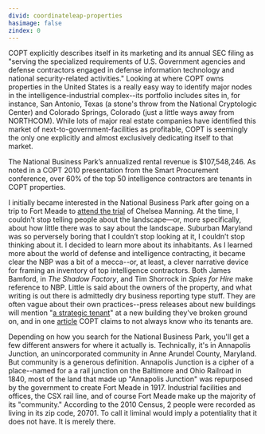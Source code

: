 ```yaml
---
divid: coordinateleap-properties
hasimage: false 
zindex: 0
---
```

COPT explicitly describes itself in its marketing and its annual SEC filing as "serving the specialized requirements of U.S. Government agencies and defense contractors engaged in defense information technology and national security-related activities." Looking at where COPT owns properties in the United States is a really easy way to identify major nodes in the intelligence-industrial complex--its portfolio includes sites in, for instance, San Antonio, Texas (a stone's throw from the National Cryptologic Center) and Colorado Springs, Colorado (just a little ways away from NORTHCOM). While lots of major real estate companies have identified this market of next-to-government-facilities as profitable, COPT is seemingly the only one explicitly and almost exclusively dedicating itself to that market. 

The National Business Park’s annualized rental revenue is $107,548,246. As noted in a COPT 2010 presentation from the Smart Procurement conference, over 60% of the top 50 intelligence contractors are tenants in COPT properties. 

I initially became interested in the National Business Park after going on a trip to Fort Meade to [attend the trial](http://lifewinning.com/longreads/wordsmeanthings) of Chelsea Manning. At the time, I couldn’t stop telling people about the landscape—or, more specifically, about how little there was to say about the landscape. Suburban Maryland was so perversely boring that I couldn’t stop looking at it, I couldn’t stop thinking about it. I decided to learn more about its inhabitants. As I learned more about the world of defense and intelligence contracting, it became clear the NBP was a bit of a mecca--or, at least, a clever narrative device for framing an inventory of top intelligence contractors. Both James Bamford, in *The Shadow Factory*, and Tim Shorrock in *Spies for Hire* make reference to NBP. Little is said about the owners of the property, and what writing is out there is admittedly dry business reporting type stuff. They are often vague about their own practices--press releases about new buildings will mention "[a strategic tenant](http://online.wsj.com/article/PR-CO-20130903-903335.html)" at a new building they've broken ground on, and in one [article](http://www.post-gazette.com/businessnews/2005/07/13/Property-Report-The-secret-business-of-building-spy-buildings/stories/200507130209) COPT claims to not always know who its tenants are. 

Depending on how you search for the National Business Park, you'll get a few different answers for where it actually is. Technically, it's in Annapolis Junction, an unincorporated community in Anne Arundel County, Maryland. But community is a generous definition. Annapolis Junction is a cipher of a place--named for a a rail junction on the Baltimore and Ohio Railroad in 1840, most of the land that made up "Annapolis Junction" was repurposed by the government to create Fort Meade in 1917. Industrial facilities and offices, the CSX rail line, and of course Fort Meade make up the majority of its "community." According to the 2010 Census, 2 people were recorded as living in its zip code, 20701. To call it liminal would imply a potentiality that it does not have. It is merely there. 